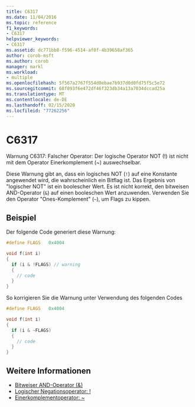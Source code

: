 ```yaml
---
title: C6317
ms.date: 11/04/2016
ms.topic: reference
f1_keywords:
- C6317
helpviewer_keywords:
- C6317
ms.assetid: dc771bb8-f596-4514-af0f-4b39658af365
author: corob-msft
ms.author: corob
manager: markl
ms.workload:
- multiple
ms.openlocfilehash: 5f567a2767f554d0ebae7b937d0d0fd75f5c5e72
ms.sourcegitcommit: 68f893f6e472df46f323db34a13a7034dccad25a
ms.translationtype: MT
ms.contentlocale: de-DE
ms.lasthandoff: 02/15/2020
ms.locfileid: "77262256"
---
```

# <a name="c6317"></a>C6317
Warnung C6317: Falscher Operator: Der logische Operator NOT (!) ist nicht mit dem Operator Einerkomplement (~) auswechselbar.

 Diese Warnung gibt an, dass ein logisches NOT (`!`) auf eine Konstante angewendet wird, die wahrscheinlich ein Bitflag ist. Das Ergebnis von "logischer NOT" ist ein boolescher Wert. Es ist nicht korrekt, den bitweisen AND-Operator (`&`) auf einen booleschen Wert anzuwenden. Verwenden Sie den Operator "Ones-Komplement" (`~`), um Flags zu kippen.

## <a name="example"></a>Beispiel
 Der folgende Code generiert diese Warnung:

```cpp
#define FLAGS   0x4004

void f(int i)
{
  if (i & !FLAGS) // warning
  {
    // code
  }
}
```

 So korrigieren Sie die Warnung unter Verwendung des folgenden Codes

```cpp
#define FLAGS   0x4004

void f(int i)
{
  if (i & ~FLAGS)
  {
    // code
  }
}
```

## <a name="see-also"></a>Weitere Informationen

- [Bitweiser AND-Operator (&)](/cpp/cpp/bitwise-and-operator-amp)
- [Logischer Negationsoperator: !](/cpp/cpp/logical-negation-operator-exclpt)
- [Einerkomplementoperator: ~](/cpp/cpp/one-s-complement-operator-tilde)
